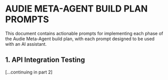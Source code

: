 # AUDIE META-AGENT BUILD PLAN PROMPTS

This document contains actionable prompts for implementing each phase of the Audie Meta-Agent build plan, with each prompt designed to be used with an AI assistant.

## 1. API Integration Testing



[...continuing in part 2]